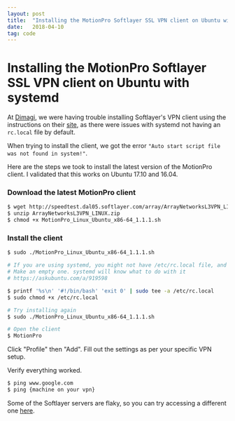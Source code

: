 ```yaml
---
layout: post
title:  "Installing the MotionPro Softlayer SSL VPN client on Ubuntu with systemd"
date:   2018-04-10
tag: code
---
```


# Installing the MotionPro Softlayer SSL VPN client on Ubuntu with systemd

At [Dimagi](https://www.dimagi.com), we were having trouble installing Softlayer's VPN client using the instructions on their [site](https://knowledgelayer.softlayer.com/procedure/ssl-vpn-linux), as there were issues with systemd not having an `rc.local` file by default. 

When trying to install the client, we got the error `"Auto start script file was not found in system!"`.

Here are the steps we took to install the latest version of the MotionPro client. I validated that this works on Ubuntu 17.10 and 16.04.

### Download the latest MotionPro client
```sh
$ wget http://speedtest.dal05.softlayer.com/array/ArrayNetworksL3VPN_LINUX.zip
$ unzip ArrayNetworksL3VPN_LINUX.zip
$ chmod +x MotionPro_Linux_Ubuntu_x86-64_1.1.1.sh
```

### Install the client
```sh
$ sudo ./MotionPro_Linux_Ubuntu_x86-64_1.1.1.sh
```

```sh
# If you are using systemd, you might not have /etc/rc.local file, and you will get an error that says "Auto start script file was not found in system!"
# Make an empty one. systemd will know what to do with it
# https://askubuntu.com/a/919598

$ printf '%s\n' '#!/bin/bash' 'exit 0' | sudo tee -a /etc/rc.local
$ sudo chmod +x /etc/rc.local

# Try installing again
$ sudo ./MotionPro_Linux_Ubuntu_x86-64_1.1.1.sh
```

```sh
# Open the client
$ MotionPro
```

Click "Profile" then "Add".
Fill out the settings as per your specific VPN setup.

Verify everything worked.

```sh
$ ping www.google.com
$ ping {machine on your vpn}
```

Some of the Softlayer servers are flaky, so you can try accessing a different one [here](https://www.softlayer.com/VPN-Access).
